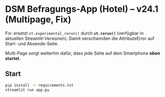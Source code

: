 # DSM Befragungs-App (Hotel) – v24.1 (Multipage, Fix)

Fix: ersetzt `st.experimental_rerun()` durch **`st.rerun()`** (verfügbar in aktuellen Streamlit-Versionen).
Damit verschwinden die AttributeError auf Start- und Absende-Seite.

Multi-Page sorgt weiterhin dafür, dass jede Seite auf dem Smartphone **oben startet**.

## Start
```bash
pip install -r requirements.txt
streamlit run app.py
```
